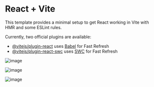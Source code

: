 # React + Vite

This template provides a minimal setup to get React working in Vite with HMR and some ESLint rules.

Currently, two official plugins are available:

- [@vitejs/plugin-react](https://github.com/vitejs/vite-plugin-react/blob/main/packages/plugin-react/README.md) uses [Babel](https://babeljs.io/) for Fast Refresh
- [@vitejs/plugin-react-swc](https://github.com/vitejs/vite-plugin-react-swc) uses [SWC](https://swc.rs/) for Fast Refresh


![image](https://github.com/user-attachments/assets/16f179e9-3e6b-48ec-8264-0cc1835af29b)

![image](https://github.com/user-attachments/assets/71b03502-0c10-49f6-8a68-322bfe348df5)

![image](https://github.com/user-attachments/assets/bc0c70de-c9bf-4c5d-aba8-d9d4cfbc307b)



